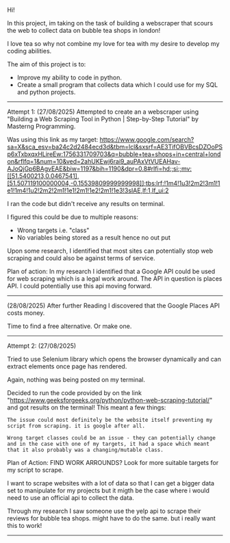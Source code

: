Hi! 

In this project, im taking on the task of building a webscraper that scours the web to collect data on bubble tea shops in london! 

I love tea so why not combine my love for tea with my desire to develop my coding abilities. 

The aim of this project is to: 
- Improve my ability to code in python. 
- Create a small program that collects data which I could use for my SQL and python projects. 

-----------------------------------------------------------------------------------------------------------------------------------------------------------------

Attempt 1: (27/08/2025)
Attempted to create an a webscraper using "Building a Web Scraping Tool in Python | Step-by-Step Tutorial" by Masterng Programming. 

Was using this link as my target: 
    https://www.google.com/search?sa=X&sca_esv=ba24c2d2484ecd3d&tbm=lcl&sxsrf=AE3TifOBVBcsDZOoPSp6xTxbxqxHLireEw:1756331709703&q=bubble+tea+shops+in+central+london&rflfq=1&num=10&ved=2ahUKEwj6rai9_auPAxVtVUEAHav-AJoQjGp6BAgvEAE&biw=1197&bih=1190&dpr=0.8#rlfi=hd:;si:;mv:[[51.5400213,0.0467541],[51.507119100000004,-0.15539809999999998]];tbs:lrf:!1m4!1u3!2m2!3m1!1e1!1m4!1u2!2m2!2m1!1e1!2m1!1e2!2m1!1e3!3sIAE,lf:1,lf_ui:2

I ran the code but didn't receive any results on terminal. 

I figured this could be due to multiple reasons: 
- Wrong targets i.e. "class" 
- No variables being stored as a result hence no out put

Upon some research, I identified that most sites can potentially stop web scraping and could also be against terms of service. 


Plan of action: 
In my research I identified that a Google API could be used for web scraping which is a legal work around. 
The API in question is places API. 
I could potentially use this api moving forward. 

-----------------------------------------------------------------------------------------------------------------------------------------------------------------

(28/08/2025)
After further Reading I discovered that the Google Places API costs money. 

Time to find a free alternative. Or make one. 

-----------------------------------------------------------------------------------------------------------------------------------------------------------------

Attempt 2: (27/08/2025)

Tried to use Selenium library which opens the browser dynamically and can extract elements once page has rendered. 

Again, nothing was being posted on my terminal. 

Decided to run the code provided by on the link "https://www.geeksforgeeks.org/python/python-web-scraping-tutorial/" and got results on the terminal! This meant a few things: 

    The issue could most definitely be the website itself preventing my script from scraping. it is google after all.

    Wrong target classes could be an issue - they can potentially change and in the case with one of my targets, it had a space which meant that it also probably was a changing/mutable class. 

Plan of Action: 
    FIND WORK ARROUNDS? 
    Look for more suitable targets for my script to scrape. 

I want to scrape websites with a lot of data so that I can get a bigger data set to manipulate for my projects but it migth be the case where i would need to use an official api to collect the data. 

Through my research I saw someone use the yelp api to scrape their reviews for bubble tea shops. might have to do the same. but i really want this to work!

-----------------------------------------------------------------------------------------------------------------------------------------------------------------
